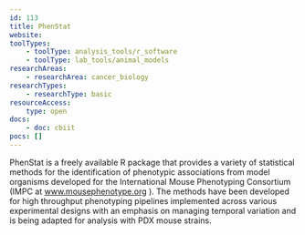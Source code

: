 ```yaml
---
id: 113
title: PhenStat
website: 
toolTypes:
    - toolType: analysis_tools/r_software
    - toolType: lab_tools/animal_models
researchAreas:
    - researchArea: cancer_biology
researchTypes:
    - researchType: basic
resourceAccess:
    type: open
docs:
    - doc: cbiit
pocs: []        
---
```

PhenStat is a freely available R package that provides a variety of statistical methods for the identification of phenotypic associations from model organisms developed for the International Mouse Phenotyping Consortium (IMPC at www.mousephenotype.org ). The methods have been developed for high throughput phenotyping pipelines implemented across various experimental designs with an emphasis on managing temporal variation and is being adapted for analysis with PDX mouse strains.
